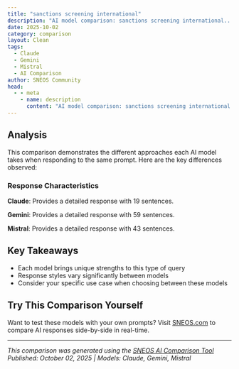```yaml
---
title: "sanctions screening international"
description: "AI model comparison: sanctions screening international..."
date: 2025-10-02
category: comparison
layout: Clean
tags:
  - Claude
  - Gemini
  - Mistral
  - AI Comparison
author: SNEOS Community
head:
  - - meta
    - name: description
      content: "AI model comparison: sanctions screening international..."
---
```


<ChatComparison
  title="sanctions screening international"
  prompt="sanctions screening international"
  :responses='{"Claude": "# International Sanctions Screening: A Comprehensive Overview\n\n## What is Sanctions Screening?\n\nSanctions screening is the process of checking individuals, entities, and transactions against government-maintained lists of sanctioned parties to ensure compliance with international economic restrictions and trade regulations.\n\n## Key Global Sanctions Programs\n\n### **United States**\n- **OFAC (Office of Foreign Assets Control)**\n - Specially Designated Nationals (SDN) List\n - Sectoral Sanctions Identifications (SSI) List\n - Consolidated Screening List\n\n### **European Union**\n- EU Consolidated List of sanctioned persons and entities\n- Country-specific sanctions programs\n\n### **United Nations**\n- UN Security Council Consolidated List\n- Committee-specific sanctions lists\n\n### **Other Major Jurisdictions**\n- **UK**: HM Treasury\u0027s Consolidated List\n- **Canada**: Canadian sanctions lists\n- **Australia**: DFAT sanctions lists\n- **Japan**: METI and MOFA sanctions lists\n\n## Types of Sanctions\n\n1. **Asset Freezes** - Blocking access to funds and economic resources\n2. **Trade Restrictions** - Prohibiting specific imports/exports\n3. **Travel Bans** - Restricting movement of designated individuals\n4. **Sectoral Sanctions** - Targeting specific industries or sectors\n5. **Arms Embargoes** - Prohibiting weapons sales\n\n## Screening Requirements\n\n### **Who Must Screen?**\n- Financial institutions\n- Money service businesses\n- Import/export companies\n- Insurance companies\n- Professional service providers\n- Any entity handling international transactions\n\n### **What to Screen?**\n- Customer names and aliases\n- Beneficial owners\n- Transaction counterparties\n- Shipping addresses\n- Vessel names and IMO numbers\n- Aircraft tail numbers\n\n## Best Practices\n\n### **Technology Solutions**\n- Real-time screening systems\n- Fuzzy matching algorithms\n- Regular list updates\n- Integration with transaction monitoring\n- API connectivity for dynamic screening\n\n### **Operational Procedures**\n- **Know Your Customer (KYC)** due diligence\n- Regular re-screening of existing customers\n- Transaction monitoring and filtering\n- Investigation and escalation procedures\n- Record keeping and audit trails\n\n## Compliance Challenges\n\n### **Common Issues**\n- False positives requiring manual review\n- Name variations and transliterations\n- Complex ownership structures\n- Frequent list updates\n- Cross-border regulatory differences\n\n### **Regulatory Expectations**\n- Risk-based approach\n- Senior management oversight\n- Regular training programs\n- Independent testing and validation\n- Timely reporting of violations\n\n## Recent Trends\n\n- **Enhanced Due Diligence** on politically exposed persons (PEPs)\n- **Ultimate Beneficial Ownership** (UBO) screening requirements\n- **Supply chain** sanctions screening\n- **Cryptocurrency** and digital asset screening\n- **ESG considerations** in sanctions compliance\n\n## Key Resources\n\n### **Official Sources**\n- OFAC.treasury.gov (US Treasury)\n- Sanctionsmap.eu (EU)\n- UN Security Council website\n- Individual country treasury/foreign ministry websites\n\n### **Industry Organizations**\n- ACAMS (Association of Certified Anti-Money Laundering Specialists)\n- ICA (International Compliance Association)\n- SWIFT sanctions screening guidance\n\n## Implementation Steps\n\n1. **Risk Assessment** - Identify sanctions exposure\n2. **Policy Development** - Create comprehensive sanctions policies\n3. **System Selection** - Choose appropriate screening technology\n4. **Staff Training** - Educate teams on procedures\n5. **Testing** - Validate screening effectiveness\n6. **Monitoring** - Ongoing compliance oversight\n\nWould you like me to elaborate on any specific aspect of international sanctions screening, such as implementation in a particular industry or jurisdiction-specific requirements?", "Gemini": "Sanctions screening in an international context is a crucial process for businesses, financial institutions, and individuals to ensure they comply with laws and regulations designed to prevent illegal activities such as terrorism financing, money laundering, and proliferation of weapons of mass destruction. Here\u0027s a breakdown of what it entails:\n\n**What is Sanctions Screening?**\n\n* **Definition:** Sanctions screening involves checking individuals, entities (companies, organizations), and transactions against lists of sanctioned parties and countries issued by various government bodies and international organizations.\n* **Purpose:** The goal is to identify potential matches or \u0022hits\u0022 that could indicate a risk of violating sanctions laws. If a match is found, further investigation is required to determine if the match is accurate and whether sanctions apply.\n\n**Key Aspects of International Sanctions Screening:**\n\n1. **Sanctions Lists:**\n * **Sources:**\n * **United Nations (UN):** Issues sanctions related to terrorism, proliferation, and regional conflicts.\n * **United States (U.S.):** Through the Office of Foreign Assets Control (OFAC) maintains lists like the Specially Designated Nationals and Blocked Persons (SDN) List, Sectoral Sanctions Identifications (SSI) List, and Consolidated Sanctions List. The U.S. sanctions regime is one of the most extensive.\n * **European Union (EU):** Implements sanctions regimes targeting individuals, entities, and countries.\n * **United Kingdom (UK):** Following Brexit, the UK has its own sanctions regime.\n * **Other Countries:** Many other countries, such as Canada, Australia, and Japan, have their own sanctions regulations and lists.\n * **Content:** These lists typically include names, aliases, addresses, identification numbers, and other identifying information of sanctioned individuals and entities.\n\n2. **Scope of Screening:**\n * **Customers/Clients:** Screening new and existing customers (Know Your Customer or KYC).\n * **Vendors/Suppliers:** Screening vendors and suppliers to ensure they are not sanctioned.\n * **Employees:** Screening employees, especially those in key financial roles.\n * **Transactions:** Screening payment details, beneficiaries, and intermediaries in financial transactions.\n * **Geographic Locations:** Screening transactions involving countries or regions subject to comprehensive or sectoral sanctions.\n * **Vessels:** Screening ships that transport goods.\n\n3. **Screening Process:**\n * **Data Collection:** Gathering relevant data about individuals, entities, and transactions.\n * **List Matching:** Using specialized software or manual processes to compare the collected data against sanctions lists.\n * **Fuzzy Logic/Algorithm:** Sophisticated screening tools use fuzzy logic algorithms to account for variations in spelling, transliteration, and aliases. This helps identify potential matches even if the names are not an exact match.\n * **Alert Generation:** Flagging potential matches (alerts) for further investigation.\n * **False Positive Reduction:** Filtering out false positives (incorrect matches) by carefully reviewing the details of the alert and comparing them to the information on the sanctions list. This often requires manual review and due diligence.\n * **Escalation:** Escalating potential matches to compliance officers or legal counsel for further analysis and decision-making.\n * **Reporting:** Reporting suspicious activity to the appropriate authorities, as required by law.\n\n4. **Screening Tools and Technologies:**\n * **Sanctions Screening Software:** Commercial software packages designed to automate the screening process, update sanctions lists, and generate alerts.\n * **APIs (Application Programming Interfaces):** APIs that allow businesses to integrate sanctions screening into their existing systems.\n * **Data Providers:** Companies that provide updated sanctions lists and other compliance data.\n\n5. **Key Considerations:**\n\n * **Jurisdiction:** Determining which sanctions laws apply based on the business\u0027s location, its activities, and the parties involved in transactions. For example, a company operating in the US must comply with US sanctions, regardless of where its customers are located.\n * **Ownership and Control:** Sanctions can extend to entities owned or controlled by sanctioned individuals or entities, even if the entity itself is not explicitly listed. OFAC\u0027s 50% rule is an example of this.\n * **Evolving Regulations:** Sanctions regulations are constantly evolving, so it\u0027s essential to stay up-to-date on the latest changes.\n * **Record Keeping:** Maintaining accurate records of screening activities and due diligence efforts.\n * **Training:** Providing regular training to employees on sanctions compliance.\n\n**Consequences of Non-Compliance:**\n\n* **Significant Fines and Penalties:** Violations of sanctions laws can result in hefty fines.\n* **Reputational Damage:** Negative publicity and loss of trust from customers and partners.\n* **Legal Action:** Criminal charges and civil lawsuits.\n* **Business Disruption:** Seizure of assets, restrictions on business activities, and loss of access to financial services.\n\n**Best Practices:**\n\n* **Develop a Comprehensive Sanctions Compliance Program:** This should include written policies, procedures, and controls.\n* **Conduct Regular Risk Assessments:** Identify potential areas of sanctions risk.\n* **Use Reliable Screening Tools:** Choose a screening solution that is accurate, up-to-date, and capable of handling the volume of transactions.\n* **Implement a \u0022Know Your Customer\u0022 (KYC) Program:** Verify the identity of customers and understand the nature of their business.\n* **Provide Ongoing Training:** Educate employees on sanctions risks and compliance requirements.\n* **Maintain Detailed Records:** Document all screening activities, due diligence efforts, and any actions taken in response to potential matches.\n* **Seek Expert Advice:** Consult with legal counsel or compliance professionals to ensure compliance with applicable sanctions laws.\n\n**In summary, sanctions screening is a critical component of international compliance. It requires a robust program, reliable tools, and ongoing vigilance to avoid the serious consequences of violating sanctions laws.**\n", "Mistral": "Sanctions screening is a critical process for financial institutions and other businesses to ensure compliance with international regulations and to mitigate the risk of engaging with sanctioned entities or individuals. Here are some key aspects of international sanctions screening:\n\n### 1. **Regulatory Bodies and Sanctions Lists**\n - **United Nations (UN):** The UN Security Council imposes sanctions on individuals and entities involved in activities such as terrorism, nuclear proliferation, and human rights abuses.\n - **European Union (EU):** The EU maintains its own sanctions lists, which include individuals and entities subject to restrictive measures.\n - **United States:** The U.S. Department of the Treasury\u0027s Office of Foreign Assets Control (OFAC) administers and enforces economic and trade sanctions based on U.S. foreign policy and national security goals.\n - **United Kingdom:** The UK maintains its own sanctions lists, particularly after Brexit, through the Office of Financial Sanctions Implementation (OFSI).\n - **Other Countries:** Many other countries, including Canada, Australia, and Japan, have their own sanctions regimes and lists.\n\n### 2. **Types of Sanctions**\n - **Economic Sanctions:** Restrictions on trade, financial transactions, and investments.\n - **Travel Bans:** Restrictions on the movement of individuals.\n - **Arms Embargoes:** Prohibitions on the sale or supply of arms and related materiel.\n - **Asset Freezes:** Freezing of financial assets and economic resources.\n\n### 3. **Screening Process**\n - **Customer Due Diligence (CDD):** Financial institutions must conduct thorough checks on new and existing customers to identify any links to sanctioned entities.\n - **Transaction Monitoring:** Continuous monitoring of transactions to detect any that involve sanctioned entities or countries.\n - **Name Matching:** Comparing customer names against sanctions lists using sophisticated algorithms to account for variations in spelling and transliteration.\n - **False Positives:** Implementing measures to reduce false positives, such as using additional data points (e.g., date of birth, address) to confirm matches.\n\n### 4. **Technology and Tools**\n - **Sanctions Screening Software:** Automated tools that integrate with existing systems to screen customers and transactions against multiple sanctions lists.\n - **Machine Learning and AI:** Advanced technologies that can improve the accuracy and efficiency of sanctions screening by learning from historical data and patterns.\n - **Data Enrichment:** Enhancing customer data with additional information to improve the accuracy of screening results.\n\n### 5. **Compliance and Reporting**\n - **Regulatory Reporting:** Financial institutions must report any matches or potential matches to the relevant regulatory authorities.\n - **Internal Audits:** Regular internal audits to ensure that the screening process is effective and compliant with regulations.\n - **Training:** Ongoing training for staff to stay updated on the latest sanctions lists and screening techniques.\n\n### 6. **Challenges**\n - **Complexity:** The complexity of sanctions lists and the need to screen against multiple lists from different jurisdictions.\n - **False Positives:** The high rate of false positives can lead to increased operational costs and customer dissatisfaction.\n - **Dynamic Nature:** Sanctions lists are frequently updated, requiring constant vigilance and system updates.\n\n### 7. **Best Practices**\n - **Risk-Based Approach:** Implementing a risk-based approach to focus screening efforts on higher-risk customers and transactions.\n - **Regular Updates:** Ensuring that sanctions lists and screening algorithms are regularly updated to reflect the latest changes.\n - **Collaboration:** Collaborating with other financial institutions and regulatory bodies to share best practices and improve screening effectiveness.\n\n### 8. **Legal and Ethical Considerations**\n - **Data Privacy:** Ensuring that screening processes comply with data privacy regulations such as GDPR.\n - **Ethical Screening:** Considering the ethical implications of screening, such as avoiding discrimination and ensuring fair treatment of customers.\n\nSanctions screening is a complex and evolving field, requiring a combination of robust technology, thorough processes, and ongoing vigilance to ensure compliance and mitigate risks."}' 
  published-date="09:52"
/>

## Analysis

This comparison demonstrates the different approaches each AI model takes when responding to the same prompt. Here are the key differences observed:

### Response Characteristics

**Claude**: Provides a detailed response with 19 sentences. 

**Gemini**: Provides a detailed response with 59 sentences. 

**Mistral**: Provides a detailed response with 43 sentences. 

## Key Takeaways

- Each model brings unique strengths to this type of query
- Response styles vary significantly between models
- Consider your specific use case when choosing between these models

## Try This Comparison Yourself

Want to test these models with your own prompts? Visit [SNEOS.com](https://sneos.com) to compare AI responses side-by-side in real-time.

---

*This comparison was generated using the [SNEOS AI Comparison Tool](https://sneos.com)*
*Published: October 02, 2025 | Models: Claude, Gemini, Mistral*
